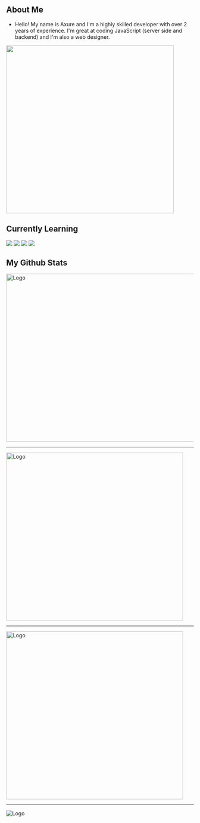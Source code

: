 ## About Me
- Hello! My name is Axure and I'm a highly skilled developer with over 2 years of experience. I'm great at coding JavaScript (server side and backend) and I'm also a web designer.

<img src="https://lanyard-profile-readme.vercel.app/api/723149720276697089?bg=#000cb8" width="450">

## Currently Learning
<p align='left'>
  <img src="https://img.shields.io/badge/Python-FFD43B?style=for-the-badge&logo=python&logoColor=blue">
  <img src="https://img.shields.io/badge/.NET-5C2D91?style=for-the-badge&logo=.net&logoColor=white">
  <img src="https://img.shields.io/badge/C%23-239120?style=for-the-badge&logo=c-sharp&logoColor=white">
  <img src="https://img.shields.io/badge/Java-ED8B00?style=for-the-badge&logo=java&logoColor=white">
            
## My Github Stats
   <p align='left'>
  <img src="https://github-readme-stats.vercel.app/api?username=axure0&show_icons=true&count_private=true&theme=yeblu" alt="Logo" style="height: 450px; width:600px;">
    </p>
    <hr width=100%>
  <p align='left'>
    <img src="https://github-readme-stats.vercel.app/api/top-langs/?username=axure0" alt="Logo" style="height: 450px; width:475px;">
    </p>
    <hr width=100%>
   <p>
   <p align='left'>
    <img src="https://github-readme-stats.vercel.app/api/wakatime?username=axure0" alt="Logo" style="height: 450px; width:475px;">
    </p>
    <p>
        <hr width=100%>
       <img src="https://activity-graph.herokuapp.com/graph?username=axure0&theme=gotham&hide_border=true&area=true" alt="Logo">
